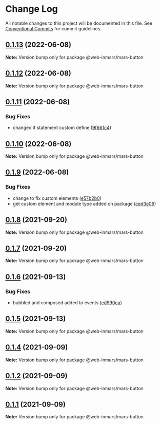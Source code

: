 # Change Log

All notable changes to this project will be documented in this file.
See [Conventional Commits](https://conventionalcommits.org) for commit guidelines.

## [0.1.13](https://github.com/MarsGotta/web-inmars/compare/@web-inmars/mars-button@0.1.12...@web-inmars/mars-button@0.1.13) (2022-06-08)

**Note:** Version bump only for package @web-inmars/mars-button





## [0.1.12](https://github.com/MarsGotta/web-inmars/compare/@web-inmars/mars-button@0.1.11...@web-inmars/mars-button@0.1.12) (2022-06-08)

**Note:** Version bump only for package @web-inmars/mars-button





## [0.1.11](https://github.com/MarsGotta/web-inmars/compare/@web-inmars/mars-button@0.1.10...@web-inmars/mars-button@0.1.11) (2022-06-08)


### Bug Fixes

* changed if statement custom define ([9f661c4](https://github.com/MarsGotta/web-inmars/commit/9f661c4fca934e04140207f2335664a530cd5d43))





## [0.1.10](https://github.com/MarsGotta/web-inmars/compare/@web-inmars/mars-button@0.1.9...@web-inmars/mars-button@0.1.10) (2022-06-08)

**Note:** Version bump only for package @web-inmars/mars-button





## [0.1.9](https://github.com/MarsGotta/web-inmars/compare/@web-inmars/mars-button@0.1.8...@web-inmars/mars-button@0.1.9) (2022-06-08)


### Bug Fixes

* change to fix custom elements ([e57b2b0](https://github.com/MarsGotta/web-inmars/commit/e57b2b07b16b130e198123a318289491646c397c))
* get custom element and module type added on package ([ced3e09](https://github.com/MarsGotta/web-inmars/commit/ced3e095f33185232fcf7b02415cb1479316cd2a))





## [0.1.8](https://github.com/MarsGotta/web-inmars/compare/@web-inmars/mars-button@0.1.7...@web-inmars/mars-button@0.1.8) (2021-09-20)

**Note:** Version bump only for package @web-inmars/mars-button





## [0.1.7](https://github.com/MarsGotta/web-inmars/compare/@web-inmars/mars-button@0.1.6...@web-inmars/mars-button@0.1.7) (2021-09-20)

**Note:** Version bump only for package @web-inmars/mars-button





## [0.1.6](https://github.com/MarsGotta/web-inmars/compare/@web-inmars/mars-button@0.1.5...@web-inmars/mars-button@0.1.6) (2021-09-13)


### Bug Fixes

* bubbled and composed added to events ([ed990ea](https://github.com/MarsGotta/web-inmars/commit/ed990ea4aa78b258e33d9ac6b1044a418d856cdb))





## [0.1.5](https://github.com/MarsGotta/web-inmars/compare/@web-inmars/mars-button@0.1.4...@web-inmars/mars-button@0.1.5) (2021-09-13)

**Note:** Version bump only for package @web-inmars/mars-button





## [0.1.4](https://github.com/MarsGotta/web-inmars/compare/@web-inmars/mars-button@0.1.1...@web-inmars/mars-button@0.1.4) (2021-09-09)

**Note:** Version bump only for package @web-inmars/mars-button





## [0.1.2](https://github.com/MarsGotta/web-inmars/compare/@web-inmars/mars-button@0.1.1...@web-inmars/mars-button@0.1.2) (2021-09-09)

**Note:** Version bump only for package @web-inmars/mars-button





## [0.1.1](https://github.com/MarsGotta/web-inmars/compare/@web-inmars/mars-button@0.1.0...@web-inmars/mars-button@0.1.1) (2021-09-09)

**Note:** Version bump only for package @web-inmars/mars-button

